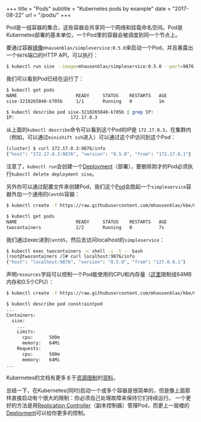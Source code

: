 +++
title = "Pods"
subtitle = "Kubernetes pods by example"
date = "2017-08-22"
url = "/pods/"
+++

Pod是一组容器的集合，这些容器会共享同一个网络和挂载命名空间。Pod是Kubernetes部署的基本单位，一个Pod里的容器会被调度到同一个节点上。

要通过容器[镜像](https://hub.docker.com/r/mhausenblas/simpleservice/)`mhausenblas/simpleservice:0.5.0`来启动一个Pod，并且暴露出一个`9876`端口的HTTP API，可以执行：

```bash
$ kubectl run sise --image=mhausenblas/simpleservice:0.5.0 --port=9876
```

我们可以看到Pod已经在运行了：

```bash
$ kubectl get pods
NAME                      READY     STATUS    RESTARTS   AGE
sise-3210265840-k705b     1/1       Running   0          1m

$ kubectl describe pod sise-3210265840-k705b | grep IP:
IP:                     172.17.0.3
```

从上面的`kubectl describe`命令可以看到这个Pod的IP是 `172.17.0.3`，在集群内（例如，可以通过`minishift ssh`进入）可以通过这个IP访问到这个Pod：

```bash
[cluster] $ curl 172.17.0.3:9876/info
{"host": "172.17.0.3:9876", "version": "0.5.0", "from": "172.17.0.1"}
```

注意了，`kubectl run`会创建一个[Deployment](/deployments/)（部署），要删除刚才的Pod必须执行`kubectl delete deployment sise`。

另外你可以通过配置文件来创建Pod，我们这个[Pod](https://github.com/mhausenblas/kbe/blob/master/specs/pods/pod.yaml)会跑起一个`simpleservice`容器外加一个通用的`CentOS`容器：

```bash
$ kubectl create -f https://raw.githubusercontent.com/mhausenblas/kbe/master/specs/pods/pod.yaml

$ kubectl get pods
NAME                      READY     STATUS    RESTARTS   AGE
twocontainers             2/2       Running   0          7s
```

我们通过exec进到`CentOS`，然后去访问localhost的`simpleservice`：

```bash
$ kubectl exec twocontainers -c shell -i -t -- bash
[root@twocontainers /]# curl localhost:9876/info
{"host": "localhost:9876", "version": "0.5.0", "from": "127.0.0.1"}
```

声明`resources`字段可以控制一个Pod能使用的CPU和内存量（[这里](https://github.com/mhausenblas/kbe/blob/master/specs/pods/constraint-pod.yaml)限制成64MB内存和0.5个CPU）：

```bash
$ kubectl create -f https://raw.githubusercontent.com/mhausenblas/kbe/master/specs/pods/constraint-pod.yaml

$ kubectl describe pod constraintpod
...
Containers:
  sise:
    ...
    Limits:
      cpu:      500m
      memory:   64Mi
    Requests:
      cpu:      500m
      memory:   64Mi
...
```

Kubernetes的文档有更多关于[资源限制](https://kubernetes.io/docs/tasks/configure-pod-container/assign-cpu-ram-container/)的[资料](https://kubernetes.io/docs/concepts/configuration/manage-compute-resources-container/)。

总结一下，在Kubernetes(同时)启动一个或多个容器是很简单的，但是像上面那样直接启动有个很大的限制：你必须自己处理故障来保持它们持续运行。 一个更好的方法是用[Replication Controller](/rcs/)（副本控制器）管理Pod，而更上一层楼的[Deployment](/deployments)可以给你更多的控制。
